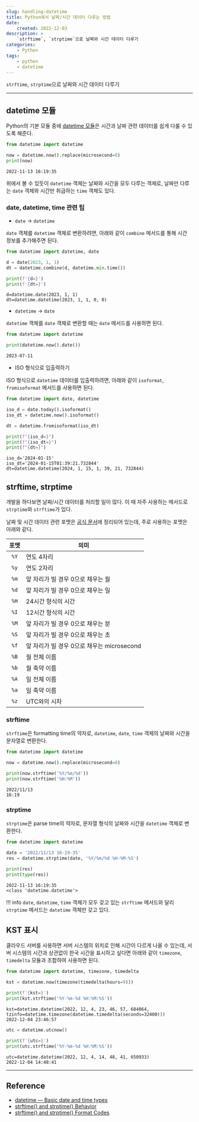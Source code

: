 ```yaml
---
slug: handling-datetime
title: Python에서 날짜/시간 데이터 다루는 방법
date:
    created: 2022-12-03
description: >
    `strftime`, `strptime`으로 날짜와 시간 데이터 다루기
categories:
    - Python
tags:
    - python
    - datetime
---
```


`strftime`, `strptime`으로 날짜와 시간 데이터 다루기  

<!-- more -->

---

## datetime 모듈

Python의 기본 모듈 중에 [datetime 모듈](https://docs.python.org/3/library/datetime.html)은 시간과 날짜 관련 데이터를 쉽게 다룰 수 있도록 해준다.  

```python
from datetime import datetime

now = datetime.now().replace(microsecond=0)
print(now)
```
```
2022-11-13 16:19:35
```

위에서 볼 수 있듯이 `datetime` 객체는 날짜와 시간을 모두 다루는 객체로, 날짜만 다루는 `date` 객체와 시간만 취급하는 `time` 객체도 있다.  

### date, datetime, time 관련 팁

- `date` -> `datetime`

`date` 객체를 `datetime` 객체로 변환하려면, 아래와 같이 `combine` 메서드를 통해 시간 정보를 추가해주면 된다.  

```python
from datetime import datetime, date

d = date(2023, 1, 1)
dt = datetime.combine(d, datetime.min.time())

print(f'{d=}')
print(f'{dt=}')
```
```
d=datetime.date(2023, 1, 1)
dt=datetime.datetime(2023, 1, 1, 0, 0)
```

- `datetime` -> `date`

`datetime` 객체를 `date` 객체로 변환할 때는 `date` 메서드를 사용하면 된다.  

```python
from datetime import datetime

print(datetime.now().date())
```
```
2023-07-11
```

- ISO 형식으로 입출력하기

ISO 형식으로 `datetime` 데이터를 입출력하려면, 아래와 같이 `isoformat`, `fromisoformat` 메서드를 사용하면 된다.  

```python
from datetime import date, datetime

iso_d = date.today().isoformat()
iso_dt = datetime.now().isoformat()

dt = datetime.fromisoformat(iso_dt)

print(f"{iso_d=}")
print(f"{iso_dt=}")
print(f"{dt=}")
```
```
iso_d='2024-01-15'
iso_dt='2024-01-15T01:39:21.732844'
dt=datetime.datetime(2024, 1, 15, 1, 39, 21, 732844)
```

## strftime, strptime

개발을 하다보면 날짜/시간 데이터를 처리할 일이 많다. 이 때 자주 사용하는 메서드로 `strptime`와 `strftime`가 있다.  

날짜 및 시간 데이터 관련 포멧은 [공식 문서](https://docs.python.org/3/library/datetime.html#strftime-and-strptime-format-codes)에 정리되어 있는데, 주로 사용하는 포멧은 아래와 같다.  

| 포멧  | 의미                                       |
| :---: | ------------------------------------------ |
| `%Y`  | 연도 4자리                                 |
| `%y`  | 연도 2자리                                 |
| `%m`  | 앞 자리가 빌 경우 0으로 채우는 월          |
| `%d`  | 앞 자리가 빌 경우 0으로 채우는 일          |
| `%H`  | 24시간 형식의 시간                         |
| `%I`  | 12시간 형식의 시간                         |
| `%M`  | 앞 자리가 빌 경우 0으로 채우는 분          |
| `%S`  | 앞 자리가 빌 경우 0으로 채우는 초          |
| `%f`  | 앞 자리가 빌 경우 0으로 채우는 microsecond |
| `%B`  | 월 전체 이름                               |
| `%b`  | 월 축약 이름                               |
| `%A`  | 일 전체 이름                               |
| `%a`  | 일 축약 이름                               |
| `%z`  | UTC와의 시차                               |

### strftime

`strftime`은 formatting time의 약자로, `datetime`, `date`, `time` 객체의 날짜와 시간을 문자열로 변환한다.  

```python
from datetime import datetime

now = datetime.now().replace(microsecond=0)

print(now.strftime('%Y/%m/%d'))
print(now.strftime('%H:%M'))
```
```
2022/11/13
16:19
```

### strptime

`strptime`은 parse time의 약자로, 문자열 형식의 날짜와 시간을 `datetime` 객체로 변환한다.  

```python
from datetime import datetime

date = '2022/11/13 16-19-35'
res = datetime.strptime(date, '%Y/%m/%d %H-%M-%S')

print(res)
print(type(res))
```
```
2022-11-13 16:19:35
<class 'datetime.datetime'>
```

!!! info
    `date`, `datetime`, `time` 객체가 모두 갖고 있는 `strftime` 메서드와 달리 `strptime` 메서드는 `datetime` 객체만 갖고 있다.  

## KST 표시

클라우드 서버를 사용하면 서버 시스템의 위치로 인해 시간이 다르게 나올 수 있는데, 서버 시스템의 시간과 상관없이 한국 시간을 표시하고 싶다면 아래와 같이 `timezone`, `timedelta` 모듈과 조합하여 사용하면 된다.  

```python
from datetime import datetime, timezone, timedelta

kst = datetime.now(timezone(timedelta(hours=9)))

print(f'{kst=}')
print(kst.strftime('%Y-%m-%d %H:%M:%S'))
```
```
kst=datetime.datetime(2022, 12, 4, 23, 46, 57, 684064, tzinfo=datetime.timezone(datetime.timedelta(seconds=32400)))
2022-12-04 23:46:57
```

```python
utc = datetime.utcnow()

print(f'{utc=}')
print(utc.strftime('%Y-%m-%d %H:%M:%S'))
```
```
utc=datetime.datetime(2022, 12, 4, 14, 48, 41, 650933)
2022-12-04 14:48:41
```

---
## Reference
- [datetime — Basic date and time types](https://docs.python.org/3/library/datetime.html)
- [strftime() and strptime() Behavior](https://docs.python.org/3/library/datetime.html#strftime-and-strptime-behavior)
- [strftime() and strptime() Format Codes](https://docs.python.org/3/library/datetime.html#strftime-and-strptime-format-codes)
